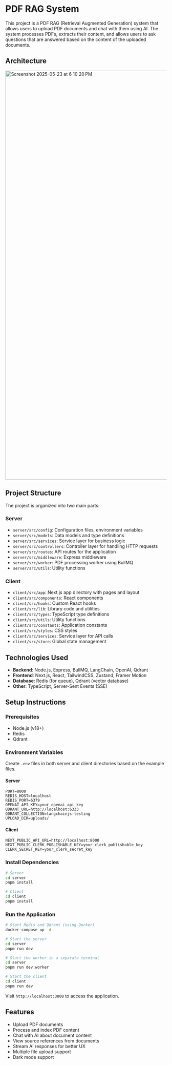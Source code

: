# PDF RAG System

This project is a PDF RAG (Retrieval Augmented Generation) system that allows users to upload PDF documents and chat with them using AI. The system processes PDFs, extracts their content, and allows users to ask questions that are answered based on the content of the uploaded documents.

## Architecture

<img width="1277" alt="Screenshot 2025-05-23 at 6 10 20 PM" src="https://github.com/user-attachments/assets/d97d5103-c80e-4b0c-ae61-89e7f632313d" />


## Project Structure

The project is organized into two main parts:

### Server

- `server/src/config`: Configuration files, environment variables
- `server/src/models`: Data models and type definitions
- `server/src/services`: Service layer for business logic
- `server/src/controllers`: Controller layer for handling HTTP requests
- `server/src/routes`: API routes for the application
- `server/src/middleware`: Express middleware
- `server/src/worker`: PDF processing worker using BullMQ
- `server/src/utils`: Utility functions

### Client

- `client/src/app`: Next.js app directory with pages and layout
- `client/src/components`: React components
- `client/src/hooks`: Custom React hooks
- `client/src/lib`: Library code and utilities
- `client/src/types`: TypeScript type definitions
- `client/src/utils`: Utility functions
- `client/src/constants`: Application constants
- `client/src/styles`: CSS styles
- `client/src/services`: Service layer for API calls
- `client/src/store`: Global state management

## Technologies Used

- **Backend**: Node.js, Express, BullMQ, LangChain, OpenAI, Qdrant
- **Frontend**: Next.js, React, TailwindCSS, Zustand, Framer Motion
- **Database**: Redis (for queue), Qdrant (vector database)
- **Other**: TypeScript, Server-Sent Events (SSE)

## Setup Instructions

### Prerequisites

- Node.js (v18+)
- Redis
- Qdrant

### Environment Variables

Create `.env` files in both server and client directories based on the example files.

#### Server

```
PORT=8000
REDIS_HOST=localhost
REDIS_PORT=6379
OPENAI_API_KEY=your_openai_api_key
QDRANT_URL=http://localhost:6333
QDRANT_COLLECTION=langchainjs-testing
UPLOAD_DIR=uploads/
```

#### Client

```
NEXT_PUBLIC_API_URL=http://localhost:8000
NEXT_PUBLIC_CLERK_PUBLISHABLE_KEY=your_clerk_publishable_key
CLERK_SECRET_KEY=your_clerk_secret_key
```

### Install Dependencies

```bash
# Server
cd server
pnpm install

# Client
cd client
pnpm install
```

### Run the Application

```bash
# Start Redis and Qdrant (using Docker)
docker-compose up -d

# Start the server
cd server
pnpm run dev

# Start the worker in a separate terminal
cd server
pnpm run dev:worker

# Start the client
cd client
pnpm run dev
```

Visit `http://localhost:3000` to access the application.

## Features

- Upload PDF documents
- Process and index PDF content
- Chat with AI about document content
- View source references from documents
- Stream AI responses for better UX
- Multiple file upload support
- Dark mode support

